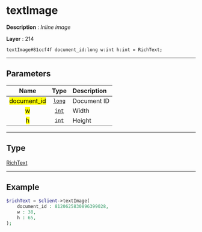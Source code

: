 # textImage

**Description** : *Inline image*

**Layer** : 214

```tl
textImage#81ccf4f document_id:long w:int h:int = RichText;
```

---

## Parameters

| Name | Type | Description |
| :---: | :---: | :--- |
| <mark>document_id</mark> | [`long`](type/long) | Document ID |
| <mark>w</mark> | [`int`](type/int) | Width |
| <mark>h</mark> | [`int`](type/int) | Height |

---

## Type

[RichText](type/RichText)

---

## Example

```php
$richText = $client->textImage(
	document_id : 8120625830896399028,
	w : 38,
	h : 65,
);
```